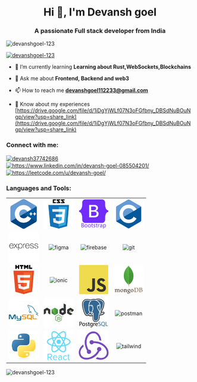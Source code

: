 <h1 align="center">Hi 👋, I'm Devansh goel</h1>
<h3 align="center">A passionate Full stack developer from India</h3>

<p align="left"> <img src="https://komarev.com/ghpvc/?username=devanshgoel-123&label=Profile%20views&color=0e75b6&style=flat" alt="devanshgoel-123" /> </p>

<p align="left"> <a href="https://github.com/ryo-ma/github-profile-trophy"><img src="https://github-profile-trophy.vercel.app/?username=devanshgoel-123" alt="devanshgoel-123" /></a> </p>

- 🌱 I’m currently learning **Learning about Rust,WebSockets,Blockchains**

- 💬 Ask me about **Frontend, Backend and web3**

- 📫 How to reach me **devanshgoel112233@gmail.com**

- 📄 Know about my experiences [https://drive.google.com/file/d/1iDgYjWLf07N3oFGfbny_DBSdNuBOuNgp/view?usp=share_link](https://drive.google.com/file/d/1iDgYjWLf07N3oFGfbny_DBSdNuBOuNgp/view?usp=share_link)

<h3 align="left">Connect with me:</h3>
<p align="left">
<a href="https://twitter.com/devansh37742686" target="blank"><img align="center" src="https://raw.githubusercontent.com/rahuldkjain/github-profile-readme-generator/master/src/images/icons/Social/twitter.svg" alt="devansh37742686" height="30" width="40" /></a>
<a href="https://linkedin.com/in/https://www.linkedin.com/in/devansh-goel-085504201/" target="blank"><img align="center" src="https://raw.githubusercontent.com/rahuldkjain/github-profile-readme-generator/master/src/images/icons/Social/linked-in-alt.svg" alt="https://www.linkedin.com/in/devansh-goel-085504201/" height="30" width="40" /></a>
<a href="https://www.leetcode.com/https://leetcode.com/u/devansh-goel/" target="blank"><img align="center" src="https://raw.githubusercontent.com/rahuldkjain/github-profile-readme-generator/master/src/images/icons/Social/leet-code.svg" alt="https://leetcode.com/u/devansh-goel/" height="30" width="40" /></a>
</p>

<h3 align="left">Languages and Tools:</h3>
<table cellspacing="200" cellpadding="20">
  <tr>
    <td align="center"><img src="https://raw.githubusercontent.com/devicons/devicon/master/icons/cplusplus/cplusplus-original.svg" alt="cplusplus" width="80" height="80"/></td>
    <td align="center"><img src="https://raw.githubusercontent.com/devicons/devicon/master/icons/css3/css3-original-wordmark.svg" alt="css3" width="80" height="80"/></td>
    <td align="center"><img src="https://raw.githubusercontent.com/devicons/devicon/master/icons/bootstrap/bootstrap-plain-wordmark.svg" alt="bootstrap" width="80" height="80"/></td>
    <td align="center"><img src="https://raw.githubusercontent.com/devicons/devicon/master/icons/c/c-original.svg" alt="c" width="80" height="80"/></td>
  </tr>
  <tr>
    <td align="center"><img src="https://raw.githubusercontent.com/devicons/devicon/master/icons/express/express-original-wordmark.svg" alt="express" width="80" height="80"/></td>
    <td align="center"><img src="https://www.vectorlogo.zone/logos/figma/figma-icon.svg" alt="figma" width="80" height="80"/></td>
    <td align="center"><img src="https://www.vectorlogo.zone/logos/firebase/firebase-icon.svg" alt="firebase" width="80" height="80"/></td>
    <td align="center"><img src="https://www.vectorlogo.zone/logos/git-scm/git-scm-icon.svg" alt="git" width="80" height="80"/></td>
  </tr>
  <tr>
    <td align="center"><img src="https://raw.githubusercontent.com/devicons/devicon/master/icons/html5/html5-original-wordmark.svg" alt="html5" width="80" height="80"/></td>
    <td align="center"><img src="https://upload.wikimedia.org/wikipedia/commons/d/d1/Ionic_Logo.svg" alt="ionic" width="80" height="80"/></td>
    <td align="center"><img src="https://raw.githubusercontent.com/devicons/devicon/master/icons/javascript/javascript-original.svg" alt="javascript" width="80" height="80"/></td>
    <td align="center"><img src="https://raw.githubusercontent.com/devicons/devicon/master/icons/mongodb/mongodb-original-wordmark.svg" alt="mongodb" width="80" height="80"/></td>
  </tr>
  <tr>
    <td align="center"><img src="https://raw.githubusercontent.com/devicons/devicon/master/icons/mysql/mysql-original-wordmark.svg" alt="mysql" width="80" height="80"/></td>
    <td align="center"><img src="https://raw.githubusercontent.com/devicons/devicon/master/icons/nodejs/nodejs-original-wordmark.svg" alt="nodejs" width="80" height="80"/></td>
    <td align="center"><img src="https://raw.githubusercontent.com/devicons/devicon/master/icons/postgresql/postgresql-original-wordmark.svg" alt="postgresql" width="80" height="80"/></td>
    <td align="center"><img src="https://www.vectorlogo.zone/logos/getpostman/getpostman-icon.svg" alt="postman" width="80" height="80"/></td>
  </tr>
  <tr>
    <td align="center"><img src="https://raw.githubusercontent.com/devicons/devicon/master/icons/python/python-original.svg" alt="python" width="80" height="80"/></td>
    <td align="center"><img src="https://raw.githubusercontent.com/devicons/devicon/master/icons/react/react-original-wordmark.svg" alt="react" width="80" height="80"/></td>
    <td align="center"><img src="https://raw.githubusercontent.com/devicons/devicon/master/icons/redux/redux-original.svg" alt="redux" width="80" height="80"/></td>
    <td align="center"><img src="https://www.vectorlogo.zone/logos/tailwindcss/tailwindcss-icon.svg" alt="tailwind" width="80" height="80"/></td>
  </tr>
</table>


<p><img align="center" src="https://github-readme-stats.vercel.app/api/top-langs?username=devanshgoel-123&show_icons=true&locale=en&layout=compact" alt="devanshgoel-123" /></p>

